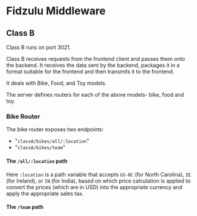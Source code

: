 # Fidzulu Middleware

## Class B
Class B runs on port 3021.

Class B receives requests from the frontend client and passes them onto the backend. It receives the data sent by the backend, packages it in a format suitable for the frontend and then transmits it to the frontend.

It deals with Bike, Food, and Toy models.

The server defines routers for each of the above models- bike, food and toy.

### Bike Router
The bike router exposes two endpoints: 
- "`classA/bikes/all/:location`"
- "`classA/bikes/team`"

#### The `/all/:location` path

Here `:location` is a path variable that accepts `US-NC` (for North Carolina), `IE` (for Ireland), or `IN` (for India), based on which price calculation is applied to convert the prices (which are in USD) into the appropriate currency and apply the appropriate sales tax.

#### The `/team`  path

